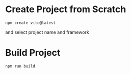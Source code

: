 # Create Project from Scratch

```
npm create vite@latest
```
and select project name and framework

# Build Project

```
npm run build
```
